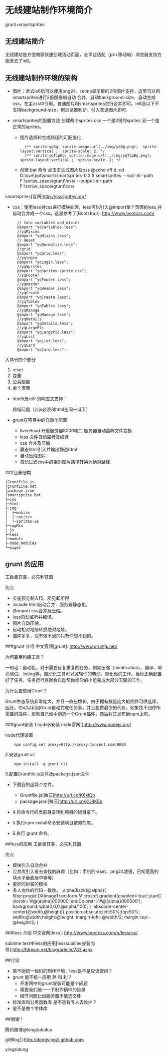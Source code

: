 # 无线建站制作环境简介

grunt+smartsprites



## 无线建站简介

无线建站是方便商家快速创建活动页面，全平台适配（pc+移动端）浏览器支持方面舍去了ie6。



## 无线建站制作环境的架构


* 图片：舍去ie6后可以使用png24，retina显示屏的2倍图片支持，这里可以用smartsprites进行2倍图像的自动  合并，自动background-size，自动生成css，在主css中引用。普通图片用smartsprites进行合并即可。ie8及以下不支持background-size，用浏览器判断，引入普通图片即可.
		<!--[if lt IE 9]>
			<link href="../css/yqSpritesIe-sprite.css" rel="stylesheet" media="screen">
		<![endif]-->


* smartsprites的配置方法 创建两个sprites.css 一个是2倍的sprites 另一个是正常的sprites。
	* 图片选择和生成路径的可配置化

			/** sprite:yqBg; sprite-image:url(../img/yqBg.png);  sprite-layout:vertical ;  sprite-scale: 2; */
			/** sprite:yqTipBg; sprite-image:url(../img/yqTipBg.png);  sprite-layout:vertical ;  sprite-scale: 2; */
	* 创建.bat 命令 点击击生成图片及css
			@echo off 
			d:
			cd D:\svn\ppt\smart\smartsprites-0.2.9
			smartsprites  --root-dir-path F:\svn\w_space\grunt\less\ --output-dir-path F:\svn\w_space\grunt\css\

smartsprites[官网]http://csssprites.org/


* css：使用less对css进行模块处理，less可以引入@import单个页面的less,并自动合并成一个css。这里参考了[Bootstrap]: http://www.bootcss.com/ 

		// Core variables and mixins
		@import "yqVariables.less";
		//yqMixins
		@import "yqMixins.less";
		// Reset
		@import "yqNormalize.less";
		//grid
		@import "yqGrid.less";
		//yqlogin
		@import "yqLogin.less";
		//yqSprites
		@import "yqSprites-sprite.css";
		//yqFooter
		@import "yqFooter.less";
		//yqHeader
		@import "yqHeader.less";
		//yqCreate
		@import "yqCreate.less";
		//yqTables
		@import "yqTables.less";
		//yqManage
		@import "yqManage.less";
		//yqDetails
		@import "yqDetails.less";
		//yqLargePic
		@import "yqLargePic.less";
		//yqList
		@import "yqList.less";
		//yqCard
		@import "yqCard.less";
			

大体分四个部分 
1. reset 
2. 变量 
3. 公共函数 
4. 单个页面


* html5及ie8-的响应式支持：
		<!--[if lt IE 9]>
			<script src="http://mat1.gtimg.com/www/mb/falcon/js/shiv.js"></script>
		<![endif]-->

	跨域问题（此js必须和html在同一域下）


* grunt在项目中的自动化配置

	* livereload 开启服务器8000端口 服务器自动监听文件变换
	* less 文件自动监听及编译
	* css 合并及压缩
	* 静态html引入并输出静态html
	* 自动压缩图片
	* 自动过滤css中的相对图片路径转换为绝对路径


###目录结构

	│Gruntfile.js
	│gruntLive.bat
	│package.json
	│smartsprite.bat 
	├─css
	├─html
	├─img
	│  ├─mobile     
	│  ├─sprites    
	│  └─sprites-ie     
	├─imgMin
	├─js  
	├─less
	├─module  
	├─node_modules              
	└─pages




## grunt 的应用
工欲善其事，必先利其器


优点

*  实施预览剩去f5，所见即所得
*  include html自动合并，服务器静态化。
*  @import css合并及压缩。
*  less自动监听并编译。
*  图片自动压缩。
*  自动相对地址转换绝对地址。
*  插件多多，没有做不到的只有你想不到的。


###grunt 介绍
中文官网[grunt]: http://www.gruntjs.net/

为何要用构建工具？

一句话：自动化。对于需要反复重复的任务，例如压缩（minification）、编译、单元测试、linting等，自动化工具可以减轻你的劳动，简化你的工作。当你正确配置好了任务，任务运行器就会自动帮你或你的小组完成大部分无聊的工作。


为什么要使用Grunt？

Grunt生态系统非常庞大，并且一直在增长。由于拥有数量庞大的插件可供选择，因此，你可以利用Grunt自动完成任何事，并且花费最少的代价。如果找不到你所需要的插件，那就自己动手创造一个Grunt插件，然后将其发布到npm上吧。


###grunt安装
1.nodejs安装
node官网[]http://www.nodejs.org/

node代理设置

		npm config set proxy=http://proxy.tencent.com:8080 


2.安装grunt cli	

		npm install -g grunt-cli

3.配置Gruntfile.js文件及package.json文件

* 下载我的这两个文件。
	* Gruntfile.js[微云]http://url.cn/K6klQb
	* package.json[微云]http://url.cn/KU8KEb


* 4.将命令行的当前目录转到项目的根目录下。
* 5.执行npm install命令安装项目依赖的库。
* 6.执行 grunt 命令。



##less的应用
工欲善其事，必先利其器


优点

*  模块引入自动合并
*  公共库引入省去查找的麻烦（比如：手机的reset，png24滤镜，已知宽高的块水平垂直居中等等）
*  更好的封装的模块
*  多人协作的代码一致性。
		.alphaBlack(@alpha){
		  filter:progid:DXImageTransform.Microsoft.gradient(enabled='true',startColorstr='#@{alpha}000000',endColorstr='#@{alpha}000000');
		  background:rgba(0,0,0,@alpha/100);
		}
		.absolute-center-center(@width,@height){
		  position:absolute;left:50%;top:50%;
		  width:@width;height:@height;
		  margin-left:-@width/2; margin-top:-@height/2;
		}


###less 介绍
中文官网[less]: http://www.bootcss.com/p/lesscss/

sublime text中less的应用[lesssublime安装向导]:http://fdream.net/blog/article/783.aspx



##讨论

* 能不能统一我们的制作环境，less是不是应该使用？
* grunt 能不统一应用 弊 和 利？
	* 开发网中的grunt安装可能是个问题
	* 需要我们统一一下制作稿中的目录
	* 细节问题比如服务器不能选文件
* 标准库和公用函数库 是不是有专人去维护？
* 是不是做个字体库



##谢谢！

腾讯微博@longzubuluo

gitBlog[]:http://dongyingzi.github.com

yingzidong